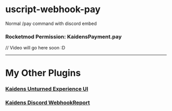 # uscript-webhook-pay
Normal /pay command with discord embed

### Rocketmod Permission: KaidensPayment.pay

// Video will go here soon :D

----
# My Other Plugins
### [Kaidens Unturned Experience UI](https://github.com/kaidenart/Kaidens-Unturned-Experience-UI)
### [Kaidens Discord WebhookReport](https://github.com/kaidenart/Kaidens-Unturned-DiscordWebhook-Reporting)
